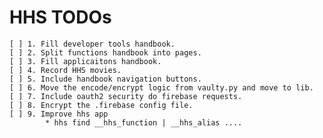 # HHS TODOs

    [ ] 1. Fill developer tools handbook.
    [ ] 2. Split functions handbook into pages.
    [ ] 3. Fill applicaitons handbook.
    [ ] 4. Record HHS movies.
    [ ] 5. Include handbook navigation buttons.
    [ ] 6. Move the encode/encrypt logic from vaulty.py and move to lib.
    [ ] 7. Include oauth2 security do firebase requests.
    [ ] 8. Encrypt the .firebase config file.
    [ ] 9. Improve hhs app
            * hhs find __hhs_function | __hhs_alias ....
